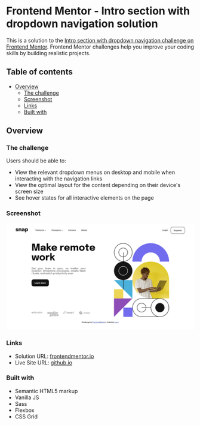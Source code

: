 # Frontend Mentor - Intro section with dropdown navigation solution

This is a solution to the [Intro section with dropdown navigation challenge on Frontend Mentor](https://www.frontendmentor.io/challenges/intro-section-with-dropdown-navigation-ryaPetHE5). Frontend Mentor challenges help you improve your coding skills by building realistic projects. 

## Table of contents

- [Overview](#overview)
  - [The challenge](#the-challenge)
  - [Screenshot](#screenshot)
  - [Links](#links)
  - [Built with](#built-with)

## Overview

### The challenge

Users should be able to:

- View the relevant dropdown menus on desktop and mobile when interacting with the navigation links
- View the optimal layout for the content depending on their device's screen size
- See hover states for all interactive elements on the page

### Screenshot

![](./screenshot.png)

### Links

- Solution URL: [frontendmentor.io](https://www.frontendmentor.io/solutions/intro-section-with-dropdown-navigation-ByMUYP5U5)
- Live Site URL: [github.io](https://lvastisson.github.io/practice-projects/intro-section-with-dropdown-navigation-main/src/index.html)

### Built with

- Semantic HTML5 markup
- Vanilla JS
- Sass
- Flexbox
- CSS Grid
